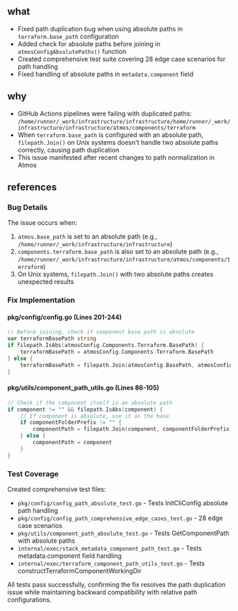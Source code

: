 ## what

- Fixed path duplication bug when using absolute paths in `terraform.base_path` configuration
- Added check for absolute paths before joining in `atmosConfigAbsolutePaths()` function
- Created comprehensive test suite covering 28 edge case scenarios for path handling
- Fixed handling of absolute paths in `metadata.component` field

## why

- GitHub Actions pipelines were failing with duplicated paths: `/home/runner/_work/infrastructure/infrastructure/home/runner/_work/infrastructure/infrastructure/atmos/components/terraform`
- When `terraform.base_path` is configured with an absolute path, `filepath.Join()` on Unix systems doesn't handle two absolute paths correctly, causing path duplication
- This issue manifested after recent changes to path normalization in Atmos

## references

### Bug Details

The issue occurs when:
1. `atmos.base_path` is set to an absolute path (e.g., `/home/runner/_work/infrastructure/infrastructure`)
2. `components.terraform.base_path` is also set to an absolute path (e.g., `/home/runner/_work/infrastructure/infrastructure/atmos/components/terraform`)
3. On Unix systems, `filepath.Join()` with two absolute paths creates unexpected results

### Fix Implementation

#### pkg/config/config.go (Lines 201-244)
```go
// Before joining, check if component base path is absolute
var terraformBasePath string
if filepath.IsAbs(atmosConfig.Components.Terraform.BasePath) {
    terraformBasePath = atmosConfig.Components.Terraform.BasePath
} else {
    terraformBasePath = filepath.Join(atmosConfig.BasePath, atmosConfig.Components.Terraform.BasePath)
}
```

#### pkg/utils/component_path_utils.go (Lines 86-105)
```go
// Check if the component itself is an absolute path
if component != "" && filepath.IsAbs(component) {
    // If component is absolute, use it as the base
    if componentFolderPrefix != "" {
        componentPath = filepath.Join(component, componentFolderPrefix)
    } else {
        componentPath = component
    }
}
```

### Test Coverage

Created comprehensive test files:
- `pkg/config/config_path_absolute_test.go` - Tests InitCliConfig absolute path handling
- `pkg/config/config_path_comprehensive_edge_cases_test.go` - 28 edge case scenarios
- `pkg/utils/component_path_absolute_test.go` - Tests GetComponentPath with absolute paths
- `internal/exec/stack_metadata_component_path_test.go` - Tests metadata.component field handling
- `internal/exec/terraform_component_path_utils_test.go` - Tests constructTerraformComponentWorkingDir

All tests pass successfully, confirming the fix resolves the path duplication issue while maintaining backward compatibility with relative path configurations.

